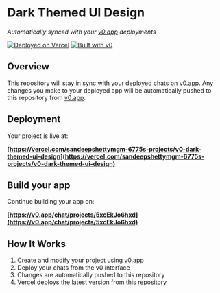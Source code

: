 # Dark Themed UI Design

*Automatically synced with your [v0.app](https://v0.app) deployments*

[![Deployed on Vercel](https://img.shields.io/badge/Deployed%20on-Vercel-black?style=for-the-badge&logo=vercel)](https://vercel.com/sandeepshettymgm-6775s-projects/v0-dark-themed-ui-design)
[![Built with v0](https://img.shields.io/badge/Built%20with-v0.app-black?style=for-the-badge)](https://v0.app/chat/projects/5xcEkJo6hxd)

## Overview

This repository will stay in sync with your deployed chats on [v0.app](https://v0.app).
Any changes you make to your deployed app will be automatically pushed to this repository from [v0.app](https://v0.app).

## Deployment

Your project is live at:

**[https://vercel.com/sandeepshettymgm-6775s-projects/v0-dark-themed-ui-design](https://vercel.com/sandeepshettymgm-6775s-projects/v0-dark-themed-ui-design)**

## Build your app

Continue building your app on:

**[https://v0.app/chat/projects/5xcEkJo6hxd](https://v0.app/chat/projects/5xcEkJo6hxd)**

## How It Works

1. Create and modify your project using [v0.app](https://v0.app)
2. Deploy your chats from the v0 interface
3. Changes are automatically pushed to this repository
4. Vercel deploys the latest version from this repository